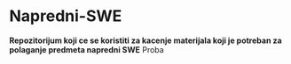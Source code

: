 # Napredni-SWE
__Repozitorijum koji ce se koristiti za kacenje materijala koji je potreban za polaganje predmeta napredni SWE__
Proba
